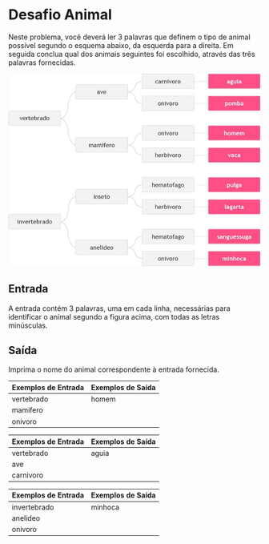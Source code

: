 # Desafio Animal
Neste problema, você deverá ler 3 palavras que definem o tipo de animal possível segundo o esquema abaixo, da esquerda para a direita.  Em seguida conclua qual dos animais seguintes foi escolhido, através das três palavras fornecidas.

<img src="./desafioAnimal.jpg" alt="Getting started" />

## Entrada
A entrada contém 3 palavras, uma em cada linha, necessárias para identificar o animal segundo a figura acima, com todas as letras minúsculas.

## Saída
Imprima o nome do animal correspondente à entrada fornecida.
 
Exemplos de Entrada	| Exemplos de Saída
--------------------|-------------------
vertebrado          | homem
mamifero            |
onivoro             |

Exemplos de Entrada	| Exemplos de Saída
--------------------|-------------------
vertebrado          |         aguia
ave                 |
carnivoro           |

Exemplos de Entrada	| Exemplos de Saída
--------------------|------------------
invertebrado        | minhoca
anelideo            |
onivoro             |

